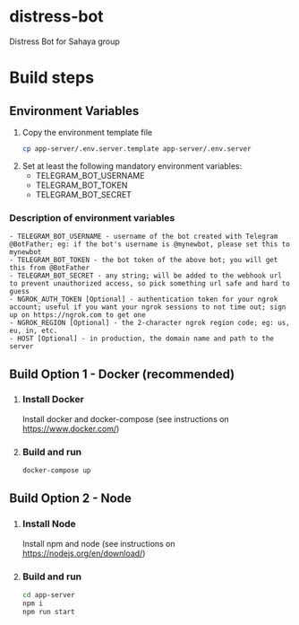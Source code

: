 # distress-bot
Distress Bot for Sahaya group

# Build steps

## Environment Variables
1.  Copy the environment template file
    ```bash
    cp app-server/.env.server.template app-server/.env.server
    ``` 
2.  Set at least the following mandatory environment variables:
    - TELEGRAM_BOT_USERNAME
    - TELEGRAM_BOT_TOKEN
    - TELEGRAM_BOT_SECRET

### Description of environment variables
    - TELEGRAM_BOT_USERNAME - username of the bot created with Telegram @BotFather; eg: if the bot's username is @mynewbot, please set this to mynewbot
    - TELEGRAM_BOT_TOKEN - the bot token of the above bot; you will get this from @BotFather
    - TELEGRAM_BOT_SECRET - any string; will be added to the webhook url to prevent unauthorized access, so pick something url safe and hard to guess
    - NGROK_AUTH_TOKEN [Optional] - authentication token for your ngrok account; useful if you want your ngrok sessions to not time out; sign up on https://ngrok.com to get one
    - NGROK_REGION [Optional] - the 2-character ngrok region code; eg: us, eu, in, etc.
    - HOST [Optional] - in production, the domain name and path to the server

## Build Option 1 - Docker (recommended)

1.  ### Install Docker
    Install docker and docker-compose (see instructions on https://www.docker.com/)

2.  ### Build and run
    ```bash
    docker-compose up
    ```

## Build Option 2 - Node

1.  ### Install Node
    Install npm and node (see instructions on https://nodejs.org/en/download/)

2.  ### Build and run
    ```bash
    cd app-server
    npm i
    npm run start
    ```
